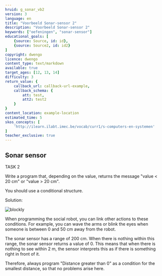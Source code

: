 ```yaml
---
hruid: g_sonar_vb2
version: 3
language: en
title: "Voorbeeld Sonar-sensor 2"
description: "Voorbeeld Sonar-sensor 2"
keywords: ["oefeningen", "sonar-sensor"]
educational_goals: [
    {source: Source, id: id}, 
    {source: Source2, id: id2}
]
copyright: dwengo
licence: dwengo
content_type: text/markdown
available: true
target_ages: [12, 13, 14]
difficulty: 3
return_value: {
    callback_url: callback-url-example,
    callback_schema: {
        att: test,
        att2: test2
    }
}
content_location: example-location
estimated_time: 5
skos_concepts: [
    'http://ilearn.ilabt.imec.be/vocab/curr1/s-computers-en-systemen'
]
teacher_exclusive: true
---
```

## Sonar sensor

TASK 2  

Write a program that, depending on the value, returns the message "value < 20 cm" or "value > 20 cm".

You should use a conditional structure.

Solution:

![blockly](@learning-object/sonar_m2/en/3)

When programming the social robot, you can link other actions to these conditions. For example, you can wave the arms or blink the eyes when someone is between 0 and 50 cm away from the robot.

<div class="alert alert-box alert-danger">
The sonar sensor has a range of 200 cm. When there is nothing within this range, the sonar sensor returns a value of 0. This means that when there is nothing to see within 2 m, the sensor interprets this as if there is something right in front of it.

Therefore, always program "Distance greater than 0" as a condition for the smallest distance, so that no problems arise here.
</div>